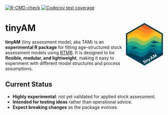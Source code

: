 
<!-- badges: start -->
[![R-CMD-check](https://github.com/PaulRegular/tinyAM/actions/workflows/R-CMD-check.yaml/badge.svg)](https://github.com/PaulRegular/tinyAM/actions/workflows/R-CMD-check.yaml)
[![Codecov test coverage](https://codecov.io/gh/PaulRegular/tinyAM/graph/badge.svg)](https://app.codecov.io/gh/PaulRegular/tinyAM)
<!-- badges: end -->

# tinyAM <img src="man/figures/logo.png" align="right" height="138" alt="" />

**tinyAM** (tiny assessment model; aka TAM) is an **experimental R package** for fitting age–structured stock assessment models using [RTMB](https://github.com/kaskr/RTMB).
It is designed to be **flexible, modular, and lightweight**, making it easy to experiment with different model structures and process assumptions.

## Current Status

* **Highly experimental**: not yet validated for applied stock assessment.
* **Intended for testing ideas** rather than operational advice.
* **Expect breaking changes** as the package evolves.
